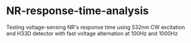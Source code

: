 # NR-response-time-analysis
Testing voltage-sensing NR's response time 
using 532nm CW excitation and H33D detector 
with fast voltage alternation at 100Hz and 1000Hz
